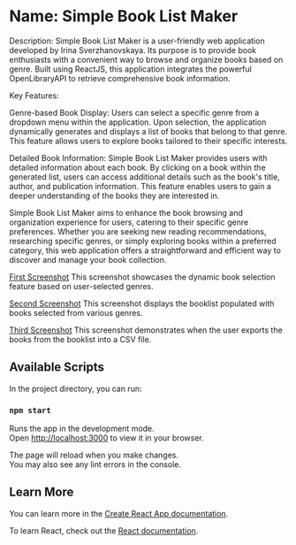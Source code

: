 # Name: Simple Book List Maker

Description: Simple Book List Maker is a user-friendly web application developed by Irina Sverzhanovskaya. Its purpose is to provide book enthusiasts with a convenient way to browse and organize books based on genre. Built using ReactJS, this application integrates the powerful OpenLibraryAPI to retrieve comprehensive book information.

Key Features:

Genre-based Book Display: Users can select a specific genre from a dropdown menu within the application. Upon selection, the application dynamically generates and displays a list of books that belong to that genre. This feature allows users to explore books tailored to their specific interests.

Detailed Book Information: Simple Book List Maker provides users with detailed information about each book. By clicking on a book within the generated list, users can access additional details such as the book's title, author, and publication information. This feature enables users to gain a deeper understanding of the books they are interested in.

Simple Book List Maker aims to enhance the book browsing and organization experience for users, catering to their specific genre preferences. Whether you are seeking new reading recommendations, researching specific genres, or simply exploring books within a preferred category, this web application offers a straightforward and efficient way to discover and manage your book collection.

[First Screenshot](https://drive.google.com/file/d/1EvMhNNybKVtavoi9__-cO4kxjBAdYAF9/view?usp=share_link)
This screenshot showcases the dynamic book selection feature based on user-selected genres.

[Second Screenshot](
https://drive.google.com/file/d/1fTiOssgGDSjtGz0e8ZMg0XaAhoLee_L6/view?usp=share_link)
This screenshot displays the booklist populated with books selected from various genres.

[Third Screenshot](https://drive.google.com/file/d/1ItOwP-q87m2QUGtLYGvneI4b-IbOm2b0/view?usp=share_link)
This screenshot demonstrates when the user exports the books from the booklist into a CSV file.












## Available Scripts

In the project directory, you can run:

### `npm start`

Runs the app in the development mode.\
Open [http://localhost:3000](http://localhost:3000) to view it in your browser.

The page will reload when you make changes.\
You may also see any lint errors in the console.

## Learn More

You can learn more in the [Create React App documentation](https://facebook.github.io/create-react-app/docs/getting-started).

To learn React, check out the [React documentation](https://reactjs.org/).




